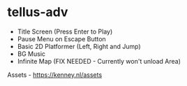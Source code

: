 # tellus-adv
- Title Screen (Press Enter to Play)
- Pause Menu on Escape Button
- Basic 2D Platformer (Left, Right and Jump)
- BG Music
- Infinite Map (FIX NEEDED - Currently won't unload Area)


Assets - 
https://kenney.nl/assets
